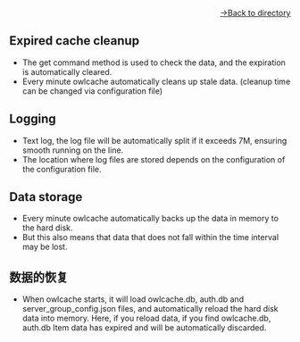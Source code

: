 [<p align="right">->Back to directory</p>](0.directory.md)  

## Expired cache cleanup
* The get command method is used to check the data, and the expiration is automatically cleared.
* Every minute owlcache automatically cleans up stale data. (cleanup time can be changed via configuration file)

## Logging
* Text log, the log file will be automatically split if it exceeds 7M, ensuring smooth running on the line.
* The location where log files are stored depends on the configuration of the configuration file.

## Data storage
* Every minute owlcache automatically backs up the data in memory to the hard disk.
* But this also means that data that does not fall within the time interval may be lost.

## 数据的恢复
* When owlcache starts, it will load owlcache.db, auth.db and server_group_config.json files, and automatically reload the hard disk data into memory. Here, if you reload data, if you find owlcache.db, auth.db Item data has expired and will be automatically discarded.

